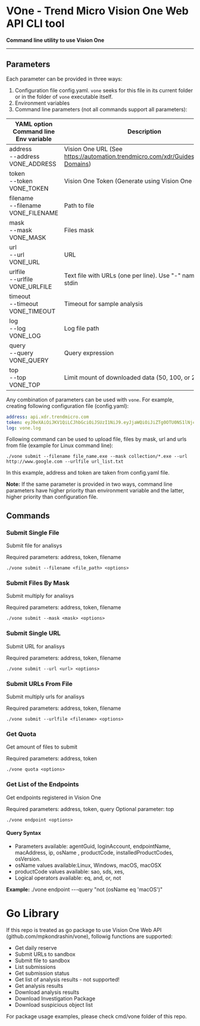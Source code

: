 # VOne - Trend Micro Vision One Web API CLI tool

**Command line utility to use Vision One**

--------

## Parameters
Each parameter can be provided in three ways: 
1. Configuration file config.yaml. ```vone``` seeks for this file in its current folder or in the folder of ```vone``` executable itself.
2. Environment variables
3. Command line parameters (not all commands support all parameters):

| YAML option<br/>Command line<br/>Env variable | Description | 
| --------------------------------------------- | ----------- | 
| address<br/>--address<br/>VONE_ADDRESS | Vision One URL (See https://automation.trendmicro.com/xdr/Guides/Regional-Domains) |
| token<br/>--token<br/>VONE_TOKEN | Vision One Token (Generate using Vision One console) |
| filename<br/>--filename<br/>VONE_FILENAME | Path to file |
| mask<br/>--mask<br/>VONE_MASK | Files mask |
| url<br/>--url<br/>VONE_URL | URL |
| urlfile<br/>--urlfile<br/>VONE_URLFILE | Text file with URLs (one per line). Use "-" name to use stdin |
| timeout<br>--timeout<br>VONE_TIMEOUT | Timeout for sample analysis |
| log<br>--log<br>VONE_LOG | Log file path |
| query<br>--query<br>VONE_QUERY | Query expression |
| top<br>--top<br>VONE_TOP | Limit mount of downloaded data (50, 100, or 200) |

Any combination of parameters can be used with ```vone```. For example, creating following configuration file (config.yaml):
```yaml
address: api.xdr.trendmicro.com
token: eyJ0eXAiOiJKV1QiLCJhbGciOiJSUzI1NiJ9.eyJjaWQiOiJiZTg0OTU0NS1lNjc0LTQwZjAtOTlkYy1mYjU2NWYzMjQ3NjAiLCJjcGlkIjoic3ZwIiwicHBpZCI6ImN1cyIsIml0IjoxNjU5MzU3ODYzLCJ1aWQiOiJta29uZHJhc2hpbkBnbWFpbC5jb20iLCJwbCI6IqIsImV0IjoxNjkwODkzODYzfQ.AhWwdZEWp4BwEXl4Mukd3baVIAm848c6Y3TdhvIyhxjsAPMxqdmOV0RXYxeItdoFWt5ljxIS5LdsPtjERYq8QaB9CYD-tVd886KknUpxQ8llceo_wDKcKGRDIkrQU6UkHJsI4yeYvEZCKrkMPHTLG5-1xjClOK1IfzGHA-t_nNLYx3pFJS_VohKEDaPmKRM9Lnc6OQPju6k8wt-QxQ0ksq_qNu0ba0XL_cTe02lkLTt3TGYZgPwhkVPrH7_4Pe_vsIuF3r-r9VVYIPGmfqYuddnkLJopZ8heNOoal1WdtlFp_p-ckzcSAjWS9mxZDVp6W4HIr3heONzyebGVXMbTttWAe-V_b75VjcN6HLAjI4OxGiiU9Pm_ZOntlBIBNldncOsxl29WpZShIli_qh4PJilXPmpHRW4pxL9soSIMTRI7H5ALqVEK_6QxEEKR2dexvoB4uYG0wss5e1c9RMQveJqQ8soYfB0y0WyJ5vS2KzeU5EOlIR3Ql4XDIphxZkGMtfUKK3AKPY2J7QSHnyBKiJYo12Q03ZdDJAtveDwr0ADyWkwrmDqaHB86_PEbyWJtfIIBgG848g1R0YcRAow76_944U_mGcomU1N5PK2_SZOr6n9-HQz_99vmn23S2TPHB-R2oEN2snB3aXaI9VTdQWNqrtwQBQOFIcTJgIEwS_8
log: vone.log
```
Following command can be used to upload file, files by mask, url and urls from file (example for Linux command line):
```
./vone submit --filename file_name.exe --mask collection/*.exe --url http://www.google.com --urlfile url_list.txt
```

In this example, address and token are taken from config.yaml file.

**Note:** If the same parameter is provided in two ways, command line parameters have higher priority than environment variable and the latter, higher priority than configuration file.

## Commands

### Submit Single File
Submit file for analisys

Required parameters: address, token, filename
```commandline
./vone submit --filename <file_path> <options>
```

### Submit Files By Mask
Submit multiply for analisys

Required parameters: address, token, filename
```commandline
./vone submit --mask <mask> <options>
```

### Submit Single URL
Submit URL for analisys

Required parameters: address, token, filename
```commandline
./vone submit --url <url> <options>
```

### Submit URLs From File
Submit multiply urls for analisys

Required parameters: address, token, filename
```commandline
./vone submit --urlfile <filename> <options>
```

### Get Quota
Get amount of files to submit

Required parameters: address, token
```commandline
./vone quota <options>
```


### Get List of the Endpoints
Get endpoints registered in Vision One

Required parameters: address, token, query
Optional parameter: top
```commandline
./vone endpoint <options>
```

#### Query Syntax
- Parameters available: agentGuid, loginAccount, endpointName, macAddress, ip, osName , productCode, installedProductCodes, osVersion. 
- osName values available:Linux, Windows, macOS, macOSX
- productCode values available: sao, sds, xes,
- Logical operators available: eq, and, or, not

**Example:** ./vone endpoint ---query "not (osName eq 'macOS')"

# Go Library

If this repo is treated as go package to use Vision One Web API (github.com/mpkondrashin/vone), followig functions are supported:
- Get daily reserve
- Submit URLs to sandbox
- Submit file to sandbox
- List submissions
- Get submission status
- Get list of analysis results - not supported!
- Get analysis results
- Download analysis results
- Download Investigation Package
- Download suspicious object list

For package usage examples, please check cmd/vone folder of this repo.